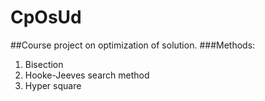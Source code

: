 # CpOsUd
##Course project on optimization of solution.
###Methods:
1. Bisection
2. Hooke-Jeeves search method
3. Hyper square
